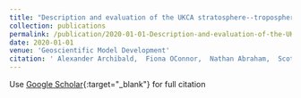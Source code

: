 ```yaml
---
title: "Description and evaluation of the UKCA stratosphere--troposphere chemistry scheme (StratTrop vn 1.0) implemented in UKESM1"
collection: publications
permalink: /publication/2020-01-01-Description-and-evaluation-of-the-UKCA-stratosphere-troposphere-chemistry-scheme-StratTrop-vn-10-implemented-in-UKESM1
date: 2020-01-01
venue: 'Geoscientific Model Development'
citation: ' Alexander Archibald,  Fiona OConnor,  Nathan Abraham,  Scott Archer-Nicholls,  Martyn Chipperfield,  Mohit Dalvi,  Gerd Folberth,  Fraser Dennison,  Sandip Dhomse,  Paul Griffiths,  Many Others, &quot;Description and evaluation of the UKCA stratosphere--troposphere chemistry scheme (StratTrop vn 1.0) implemented in UKESM1.&quot; Geoscientific Model Development, 2020.'
---
```

Use [Google Scholar](https://scholar.google.com/scholar?q=Description+and+evaluation+of+the+UKCA+stratosphere++troposphere+chemistry+scheme+(StratTrop+vn+1.0)+implemented+in+UKESM1){:target="_blank"} for full citation